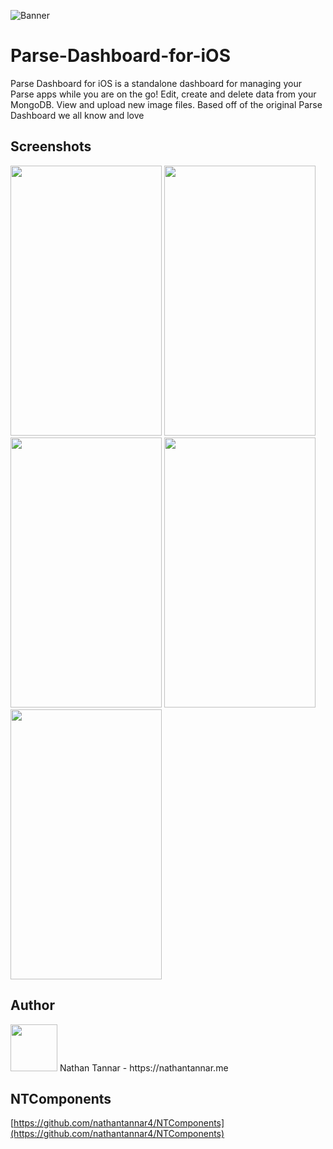 ![Banner](/Parse-Dashboard-for-iOS/Parse.gif?raw=true)

# Parse-Dashboard-for-iOS

Parse Dashboard for iOS is a standalone dashboard for managing your Parse apps while you are on the go! Edit, create and delete data from your MongoDB. View and upload new image files. Based off of the original Parse Dashboard we all know and love

## Screenshots

<img src="https://github.com/nathantannar4/Parse-Dashboard-for-iOS/raw/master/Screenshots/Servers.png?raw=true" width="242" height="432"> <img src="https://github.com/nathantannar4/Parse-Dashboard-for-iOS/raw/master/Screenshots/Schemas.png?raw=true" width="242" height="432">
<img src="https://github.com/nathantannar4/Parse-Dashboard-for-iOS/raw/master/Screenshots/Class.png?raw=true" width="242" height="432"> <img src="https://github.com/nathantannar4/Parse-Dashboard-for-iOS/raw/master/Screenshots/Query.png?raw=true" width="242" height="432">
<img src="https://github.com/nathantannar4/Parse-Dashboard-for-iOS/raw/master/Screenshots/Object.png?raw=true" width="242" height="432">

## Author

<img src="https://nathantannar.me/NTComponents/NTComponents/Assets/Nathan.png" width="75" height="75">
Nathan Tannar - https://nathantannar.me

## NTComponents

[https://github.com/nathantannar4/NTComponents](https://github.com/nathantannar4/NTComponents)
